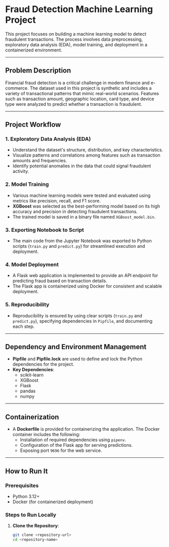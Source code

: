 # Fraud Detection Machine Learning Project

This project focuses on building a machine learning model to detect fraudulent transactions. The process involves data preprocessing, exploratory data analysis (EDA), model training, and deployment in a containerized environment.

---

## Problem Description

Financial fraud detection is a critical challenge in modern finance and e-commerce. The dataset used in this project is synthetic and includes a variety of transactional patterns that mimic real-world scenarios. Features such as transaction amount, geographic location, card type, and device type were analyzed to predict whether a transaction is fraudulent.

---

## Project Workflow

### 1. **Exploratory Data Analysis (EDA)**
   - Understand the dataset's structure, distribution, and key characteristics.
   - Visualize patterns and correlations among features such as transaction amounts and frequencies.
   - Identify potential anomalies in the data that could signal fraudulent activity.

### 2. **Model Training**
   - Various machine learning models were tested and evaluated using metrics like precision, recall, and F1 score.
   - **XGBoost** was selected as the best-performing model based on its high accuracy and precision in detecting fraudulent transactions.
   - The trained model is saved in a binary file named `XGBoost_model.bin`.

### 3. **Exporting Notebook to Script**
   - The main code from the Jupyter Notebook was exported to Python scripts (`train.py` and `predict.py`) for streamlined execution and deployment.

### 4. **Model Deployment**
   - A Flask web application is implemented to provide an API endpoint for predicting fraud based on transaction details.
   - The Flask app is containerized using Docker for consistent and scalable deployment.

### 5. **Reproducibility**
   - Reproducibility is ensured by using clear scripts (`train.py` and `predict.py`), specifying dependencies in `Pipfile`, and documenting each step.

---

## Dependency and Environment Management

- **Pipfile** and **Pipfile.lock** are used to define and lock the Python dependencies for the project.
- **Key Dependencies**:
  - scikit-learn
  - XGBoost
  - Flask
  - pandas
  - numpy

---

## Containerization

- A **Dockerfile** is provided for containerizing the application. The Docker container includes the following:
  - Installation of required dependencies using `pipenv`.
  - Configuration of the Flask app for serving predictions.
  - Exposing port `9696` for the web service.

---

## How to Run It

### Prerequisites
- Python 3.12+
- Docker (for containerized deployment)

### Steps to Run Locally
1. **Clone the Repository**:
   ```bash
   git clone <repository-url>
   cd <repository-name>
